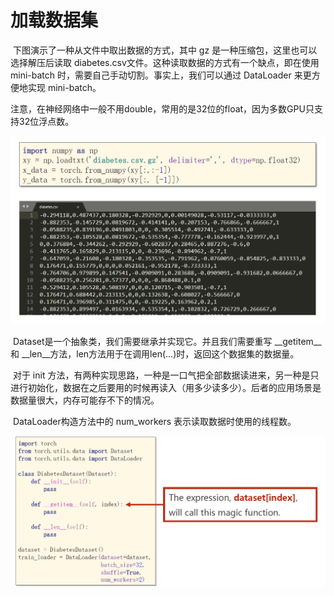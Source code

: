 # 加载数据集

​		下图演示了一种从文件中取出数据的方式，其中 gz 是一种压缩包，这里也可以选择解压后读取 diabetes.csv文件。这种读取数据的方式有一个缺点，即在使用 mini-batch 时，需要自己手动切割。事实上，我们可以通过 DataLoader 来更方便地实现 mini-batch。

​		注意，在神经网络中一般不用double，常用的是32位的float，因为多数GPU只支持32位浮点数。

 <img src="src-PyTorch深度学习实践/image-20200820213035294.png" style="zoom:60%" />

​		Dataset是一个抽象类，我们需要继承并实现它。并且我们需要重写 \_\_getitem\_\_ 和 \_\_len\_\_方法，len方法用于在调用len(...)时，返回这个数据集的数据量。

​		对于 init 方法，有两种实现思路，一种是一口气把全部数据读进来，另一种是只进行初始化，数据在之后要用的时候再读入（用多少读多少）。后者的应用场景是数据量很大，内存可能存不下的情况。

​		DataLoader构造方法中的 num_workers 表示读取数据时使用的线程数。

<img src="src-PyTorch深度学习实践/image-20200820214409762.png" style="zoom:60%"/>

 